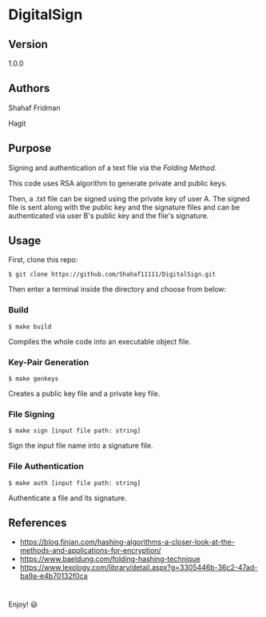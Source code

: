# DigitalSign

## Version
1.0.0

## Authors

Shahaf Fridman

Hagit 


## Purpose

Signing and authentication of a text file via the *Folding Method*.

This code uses RSA algorithm to generate private and public keys.

Then, a .txt file can be signed using the private key of user A. The signed file is sent along with the public key and the signature files and can be authenticated via user B's public key and the file's signature.

## Usage
First, clone this repo:

```$ git clone https://github.com/Shahaf11111/DigitalSign.git```

Then enter a terminal inside the directory and choose from below:

### Build
```$ make build```

Compiles the whole code into an executable object file.

### Key-Pair Generation 
```$ make genkeys```

Creates a public key file and a private key file.

### File Signing 
```$ make sign [input file path: string]```

Sign the input file name into a signature file.

### File Authentication 
```$ make auth [input file path: string]```

Authenticate a file and its signature.

## References
- https://blog.finjan.com/hashing-algorithms-a-closer-look-at-the-methods-and-applications-for-encryption/
- https://www.baeldung.com/folding-hashing-technique
- https://www.lexology.com/library/detail.aspx?g=3305446b-36c2-47ad-ba9a-e4b70132f0ca

#
Enjoy! :smiley:
